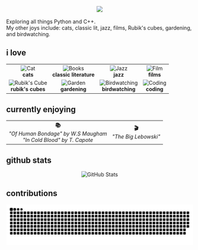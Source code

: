 <div align="center">
  <img src="https://media.giphy.com/media/CuuSHzuc0O166MRfjt/giphy.gif?cid=790b7611npj6h2cnk3lo8hrxcxzu3mle88uoay5j8fmd0vxy&ep=v1_gifs_search&rid=giphy.gif&ct=g"   width="500"/>
</div>

Exploring all things Python and C++. <br>
My other joys include: cats, classic lit, jazz, films, Rubik's cubes, gardening, and birdwatching.


## i love

<table>
  <tr>
    <td align="center">
      <img src="https://media.giphy.com/media/MDJ9IbxxvDUQM/giphy.gif" alt="Cat" width="150" /><br />
      <b>cats</b>
    </td>
    <td align="center">
      <img src="https://media.giphy.com/media/v1.Y2lkPTc5MGI3NjExamdzMjA1b2p5NGt3eHFneXBoamYyN3FzbmpkOTVldXhoN3JrNzZodiZlcD12MV9naWZzX3NlYXJjaCZjdD1n/jc2PkKKr3clTBekMzn/giphy.gif" alt="Books" width="150" /><br />
      <b>classic literature</b>
    </td>
    <td align="center">
      <img src="https://media.giphy.com/media/JdCz7YXOZAURq/giphy.gif?cid=ecf05e47m6fj5aills1fgm8znmj8vn37a05t5ygzjlpqkknc&ep=v1_gifs_search&rid=giphy.gif&ct=g" alt="Jazz" width="150" /><br />
      <b>jazz</b>
    </td>
    <td align="center">
      <img src="https://media.giphy.com/media/l6mBchxYZc7Sw/giphy.gif" alt="Film" width="150" /><br />
      <b>films</b>
    </td>
  </tr>
  <tr>
    <td align="center">
      <img src="https://media.giphy.com/media/4KNlOWFDGlP093lqpu/giphy.gif?cid=790b76115yvo9lp9hn9q6msnf4gj814frgpffytwsybsevxp&ep=v1_gifs_search&rid=giphy.gif&ct=g" alt="Rubik's Cube" width="150" /><br />
      <b>rubik's cubes</b>
    </td>
    <td align="center">
      <img src="https://media.giphy.com/media/3o7TKIyZgIr2SMOyEo/giphy.gif?cid=790b76113y1cutozzr5pykxhqjb9najpf0mj7hcaay0j0mdo&ep=v1_gifs_search&rid=giphy.gif&ct=g" alt="Garden" width="150" /><br />
      <b>gardening</b>
    </td>
    <td align="center">
      <img src="https://media.giphy.com/media/v1.Y2lkPTc5MGI3NjExaWR1MXZhZGR4NXNrNWlucTNqOHoydmR3MHE2bTZ6MTJ6cjlvYWQ4dyZlcD12MV9naWZzX3NlYXJjaCZjdD1n/l0HlIo3bPNiMUABt6/giphy.gif" alt="Birdwatching" width="150" /><br />
      <b>birdwatching</b>
    </td>
    <td align="center">
      <img src="https://media.giphy.com/media/13HgwGsXF0aiGY/giphy.gif" alt="Coding" width="150" /><br />
      <b>coding</b>
    </td>
  </tr>
</table>

## currently enjoying

<table>
  <tr>
    <td align="center">
      <b>📚</b><br/>
      <i>"Of Human Bondage" by W.S Maugham</i><br/>
      <i>"In Cold Blood" by T. Capote</i>
    </td>
    <td align="center">
      <b>🎬</b><br />
      <i>"The Big Lebowski"</i>
    </td>
  </tr>
</table>

</div>

## github stats

<div align="center">
  <img src="https://github-readme-stats.vercel.app/api/top-langs/?username=chickenleaf&layout=compact&theme=transparent" alt="GitHub Stats"/>
</div>

## contributions
<picture>
  <source media="(prefers-color-scheme: dark)" srcset="https://raw.githubusercontent.com/platane/platane/output/github-contribution-grid-snake-dark.svg">
  <source media="(prefers-color-scheme: light)" srcset="https://raw.githubusercontent.com/platane/platane/output/github-contribution-grid-snake.svg">
  <img alt="github contribution grid snake animation" src="https://raw.githubusercontent.com/platane/platane/output/github-contribution-grid-snake.svg">
</picture>


